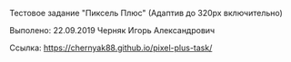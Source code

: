 Тестовое задание "Пиксель Плюс" (Адаптив до 320px включительно)

Выполено: 22.09.2019 Черняк Игорь Александрович

Ссылка: https://chernyak88.github.io/pixel-plus-task/
